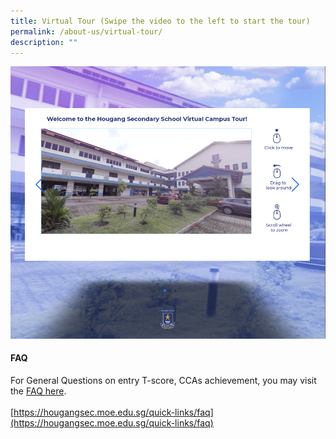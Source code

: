 ```yaml
---
title: Virtual Tour (Swipe the video to the left to start the tour)
permalink: /about-us/virtual-tour/
description: ""
---
```


<a href="http://4d.silvrcraft.com/hgss360vt/"><img src="/images/HS%20Virtual%20Tour.png"></a>

#### FAQ

For General Questions on entry T-score, CCAs achievement, you may visit the [FAQ here](/quick-links/faq/).  
   
[https://hougangsec.moe.edu.sg/quick-links/faq](https://hougangsec.moe.edu.sg/quick-links/faq)

